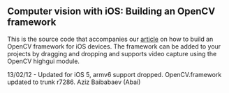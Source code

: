Computer vision with iOS: Building an OpenCV framework
------------------------------------------------------

This is the source code that accompanies our [article][1] on how to build an 
OpenCV framework for iOS devices. The framework can be added to your projects by 
dragging and dropping and supports video capture using the OpenCV highgui module. 

[1]: http://aptogo.co.uk/2011/09/opencv-framework-for-ios/

13/02/12 - Updated for iOS 5, armv6 support dropped. 
           OpenCV.framework updated to trunk r7286.   Aziz Baibabaev (Abai)